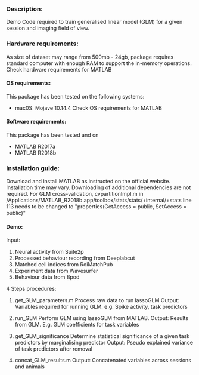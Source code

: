 ### Description:
Demo Code required to train generalised linear model (GLM) for a given session and imaging field of view.

### Hardware requirements:
As size of dataset may range from 500mb - 24gb, package requires standard computer with enough RAM to support the in-memory operations.
Check hardware requirements for MATLAB

#### OS requirements:
This package has been tested on the following systems:
- mac0S: Mojave 10.14.4
Check OS requirements for MATLAB

#### Software requirements:
This package has been tested and on
- MATLAB R2017a
- MATLAB R2018b

### Installation guide:
Download and install MATLAB as instructed on the official website.
Installation time may vary.
Downloading of additional dependencies are not required.
For GLM cross-validation, cvpartitionImpl.m in /Applications/MATLAB_R2018b.app/toolbox/stats/stats/+internal/+stats line 113 needs to be changed to "properties(GetAccess = public, SetAccess = public)"

#### Demo:
Input:

1. Neural activity from Suite2p
2. Processed behaviour recording from Deeplabcut
3. Matched cell indices from RoiMatchPub
4. Experiment data from Wavesurfer
5. Behaviour data from Bpod

4 Steps procedures:

1. get_GLM_parameters.m
Process raw data to run lassoGLM
Output: Variables required for running GLM. e.g. Spike activity, task predictors

2. run_GLM
Perform GLM using lassoGLM from MATLAB.
Output: Results from GLM. E.g. GLM coefficients for task variables

3. get_GLM_significance
Determine statistical significance of a given task predictors by marginalising predictor
Output: Pseudo explained variance of task predictors after removal

4. concat_GLM_results.m
Output: Concatenated variables across sessions and animals